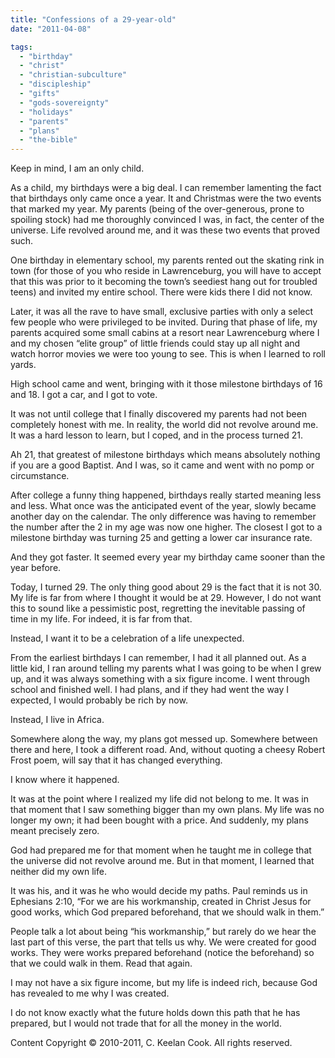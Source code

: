 ```yaml
---
title: "Confessions of a 29-year-old"
date: "2011-04-08"

tags: 
  - "birthday"
  - "christ"
  - "christian-subculture"
  - "discipleship"
  - "gifts"
  - "gods-sovereignty"
  - "holidays"
  - "parents"
  - "plans"
  - "the-bible"
---
```


Keep in mind, I am an only child. 

As a child, my birthdays were a big deal. I can remember lamenting the fact that birthdays only came once a year. It and Christmas were the two events that marked my year. My parents (being of the over-generous, prone to spoiling stock) had me thoroughly convinced I was, in fact, the center of the universe. Life revolved around me, and it was these two events that proved such.

One birthday in elementary school, my parents rented out the skating rink in town (for those of you who reside in Lawrenceburg, you will have to accept that this was prior to it becoming the town’s seediest hang out for troubled teens) and invited my entire school. There were kids there I did not know.

Later, it was all the rave to have small, exclusive parties with only a select few people who were privileged to be invited. During that phase of life, my parents acquired some small cabins at a resort near Lawrenceburg where I and my chosen “elite group” of little friends could stay up all night and watch horror movies we were too young to see. This is when I learned to roll yards.

High school came and went, bringing with it those milestone birthdays of 16 and 18. I got a car, and I got to vote.

It was not until college that I finally discovered my parents had not been completely honest with me. In reality, the world did not revolve around me. It was a hard lesson to learn, but I coped, and in the process turned 21.

Ah 21, that greatest of milestone birthdays which means absolutely nothing if you are a good Baptist. And I was, so it came and went with no pomp or circumstance.

After college a funny thing happened, birthdays really started meaning less and less. What once was the anticipated event of the year, slowly became another day on the calendar. The only difference was having to remember the number after the 2 in my age was now one higher. The closest I got to a milestone birthday was turning 25 and getting a lower car insurance rate.

And they got faster. It seemed every year my birthday came sooner than the year before.

Today, I turned 29. The only thing good about 29 is the fact that it is not 30. My life is far from where I thought it would be at 29. However, I do not want this to sound like a pessimistic post, regretting the inevitable passing of time in my life. For indeed, it is far from that.

Instead, I want it to be a celebration of a life unexpected.

From the earliest birthdays I can remember, I had it all planned out. As a little kid, I ran around telling my parents what I was going to be when I grew up, and it was always something with a six figure income. I went through school and finished well. I had plans, and if they had went the way I expected, I would probably be rich by now.

Instead, I live in Africa.

Somewhere along the way, my plans got messed up. Somewhere between there and here, I took a different road. And, without quoting a cheesy Robert Frost poem, will say that it has changed everything.

I know where it happened.

It was at the point where I realized my life did not belong to me. It was in that moment that I saw something bigger than my own plans. My life was no longer my own; it had been bought with a price. And suddenly, my plans meant precisely zero.

God had prepared me for that moment when he taught me in college that the universe did not revolve around me. But in that moment, I learned that neither did my own life.

It was his, and it was he who would decide my paths. Paul reminds us in Ephesians 2:10, “For we are his workmanship, created in Christ Jesus for good works, which God prepared beforehand, that we should walk in them.”

People talk a lot about being “his workmanship,” but rarely do we hear the last part of this verse, the part that tells us why. We were created for good works. They were works prepared beforehand (notice the beforehand) so that we could walk in them. Read that again.

I may not have a six figure income, but my life is indeed rich, because God has revealed to me why I was created.

I do not know exactly what the future holds down this path that he has prepared, but I would not trade that for all the money in the world.

Content Copyright © 2010-2011, C. Keelan Cook. All rights reserved.
